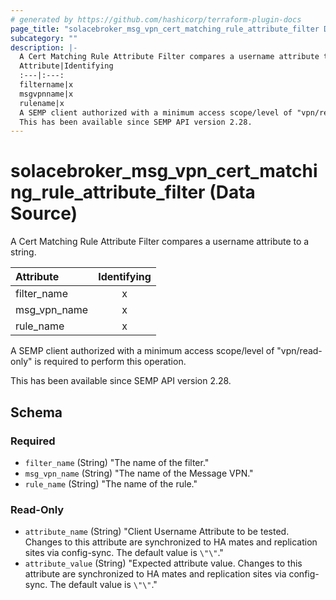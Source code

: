 ```yaml
---
# generated by https://github.com/hashicorp/terraform-plugin-docs
page_title: "solacebroker_msg_vpn_cert_matching_rule_attribute_filter Data Source - solacebroker"
subcategory: ""
description: |-
  A Cert Matching Rule Attribute Filter compares a username attribute to a string.
  Attribute|Identifying
  :---|:---:
  filtername|x
  msgvpnname|x
  rulename|x
  A SEMP client authorized with a minimum access scope/level of "vpn/read-only" is required to perform this operation.
  This has been available since SEMP API version 2.28.
---
```


# solacebroker_msg_vpn_cert_matching_rule_attribute_filter (Data Source)

A Cert Matching Rule Attribute Filter compares a username attribute to a string.


Attribute|Identifying
:---|:---:
filter_name|x
msg_vpn_name|x
rule_name|x



A SEMP client authorized with a minimum access scope/level of "vpn/read-only" is required to perform this operation.

This has been available since SEMP API version 2.28.



<!-- schema generated by tfplugindocs -->
## Schema

### Required

- `filter_name` (String) "The name of the filter."
- `msg_vpn_name` (String) "The name of the Message VPN."
- `rule_name` (String) "The name of the rule."

### Read-Only

- `attribute_name` (String) "Client Username Attribute to be tested. Changes to this attribute are synchronized to HA mates and replication sites via config-sync. The default value is `\"\"`."
- `attribute_value` (String) "Expected attribute value. Changes to this attribute are synchronized to HA mates and replication sites via config-sync. The default value is `\"\"`."
